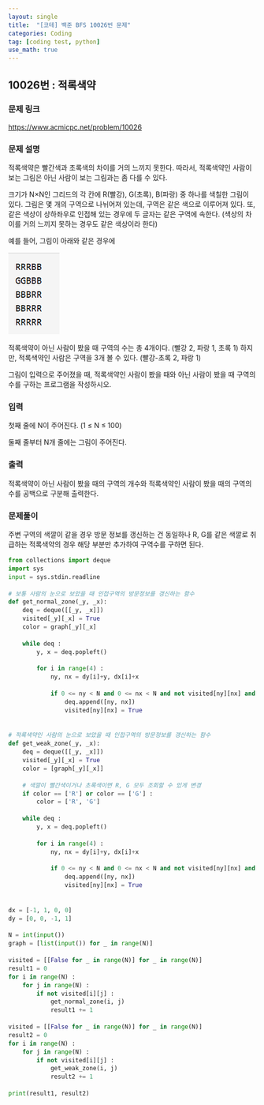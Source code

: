 ```yaml
---
layout: single
title:  "[코테] 백준 BFS 10026번 문제"
categories: Coding
tag: [coding test, python]
use_math: true
---
```


## 10026번 : 적록색약
### 문제 링크
<https://www.acmicpc.net/problem/10026>

### 문제 설명
적록색약은 빨간색과 초록색의 차이를 거의 느끼지 못한다. 따라서, 적록색약인 사람이 보는 그림은 아닌 사람이 보는 그림과는 좀 다를 수 있다.

크기가 N×N인 그리드의 각 칸에 R(빨강), G(초록), B(파랑) 중 하나를 색칠한 그림이 있다. 그림은 몇 개의 구역으로 나뉘어져 있는데, 구역은 같은 색으로 이루어져 있다. 또, 같은 색상이 상하좌우로 인접해 있는 경우에 두 글자는 같은 구역에 속한다. (색상의 차이를 거의 느끼지 못하는 경우도 같은 색상이라 한다)

예를 들어, 그림이 아래와 같은 경우에

![그림1](/images/20241112_1.png)

적록색약이 아닌 사람이 봤을 때 구역의 수는 총 4개이다. (빨강 2, 파랑 1, 초록 1) 하지만, 적록색약인 사람은 구역을 3개 볼 수 있다. (빨강-초록 2, 파랑 1)

그림이 입력으로 주어졌을 때, 적록색약인 사람이 봤을 때와 아닌 사람이 봤을 때 구역의 수를 구하는 프로그램을 작성하시오.

### 입력
첫째 줄에 N이 주어진다. (1 ≤ N ≤ 100)

둘째 줄부터 N개 줄에는 그림이 주어진다.

### 출력
적록색약이 아닌 사람이 봤을 때의 구역의 개수와 적록색약인 사람이 봤을 때의 구역의 수를 공백으로 구분해 출력한다.

### 문제풀이
주변 구역의 색깔이 같을 경우 방문 정보를 갱신하는 건 동일하나 R, G를 같은 색깔로 취급하는 적록색약의 경우 해당 부분만 추가하여 구역수를 구하면 된다.


```python
from collections import deque
import sys
input = sys.stdin.readline

# 보통 사람의 눈으로 보았을 때 인접구역의 방문정보를 갱신하는 함수
def get_normal_zone(_y, _x):
    deq = deque([[_y, _x]])
    visited[_y][_x] = True
    color = graph[_y][_x]
    
    while deq :
        y, x = deq.popleft()
        
        for i in range(4) :
            ny, nx = dy[i]+y, dx[i]+x
            
            if 0 <= ny < N and 0 <= nx < N and not visited[ny][nx] and graph[ny][nx] == color:
                deq.append([ny, nx])
                visited[ny][nx] = True


# 적록색약인 사람의 눈으로 보았을 때 인접구역의 방문정보를 갱신하는 함수
def get_weak_zone(_y, _x):
    deq = deque([[_y, _x]])
    visited[_y][_x] = True
    color = [graph[_y][_x]]

    # 색깔이 빨간색이거나 초록색이면 R, G 모두 조회할 수 있게 변경
    if color == ['R'] or color == ['G'] :
        color = ['R', 'G']
    
    while deq :
        y, x = deq.popleft()
        
        for i in range(4) :
            ny, nx = dy[i]+y, dx[i]+x
            
            if 0 <= ny < N and 0 <= nx < N and not visited[ny][nx] and graph[ny][nx] in color:
                deq.append([ny, nx])
                visited[ny][nx] = True


dx = [-1, 1, 0, 0]
dy = [0, 0, -1, 1]

N = int(input())
graph = [list(input()) for _ in range(N)]

visited = [[False for _ in range(N)] for _ in range(N)]
result1 = 0
for i in range(N) :
    for j in range(N) :
        if not visited[i][j] :
            get_normal_zone(i, j)
            result1 += 1

visited = [[False for _ in range(N)] for _ in range(N)]
result2 = 0
for i in range(N) :
    for j in range(N) :
        if not visited[i][j] :
            get_weak_zone(i, j)
            result2 += 1

print(result1, result2)
```
